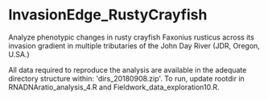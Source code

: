 # InvasionEdge_RustyCrayfish
Analyze phenotypic changes in rusty crayfish Faxonius rusticus across its invasion gradient in multiple tributaries of the John Day River (JDR, Oregon, U.SA.)

All data required to reproduce the analysis are available in the adequate directory structure within: 'dirs_20180908.zip'.
To run, update rootdir in RNADNAratio_analysis_4.R and Fieldwork_data_exploration10.R.
